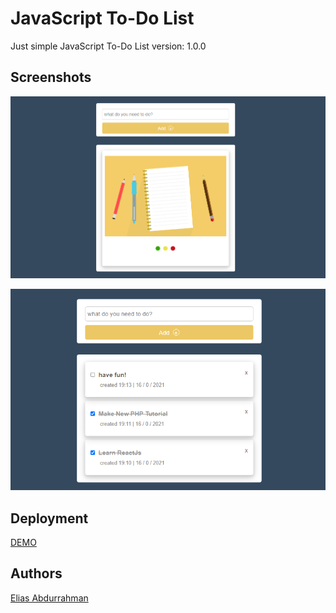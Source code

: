 # JavaScript To-Do List

Just simple JavaScript To-Do List
version: 1.0.0

## Screenshots 

![Screenshots](https://github.com/eliasFullStackDev/js-to-do-list/blob/master/screenshots/Capture-1.PNG)

![Screenshots](https://github.com/eliasFullStackDev/js-to-do-list/blob/master/screenshots/Capture-2.PNG)


## Deployment

[DEMO](https://eliasFullStackDev.github.io/js-to-do-list/)

## Authors

[Elias Abdurrahman](https://github.com/eliasFullStackDev)
